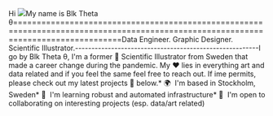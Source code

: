 Hi ![](https://user-images.githubusercontent.com/18350557/176309783-0785949b-9127-417c-8b55-ab5a4333674e.gif)My name is Blk Theta θ===================================================================================================================================Data Engineer. Graphic Designer. Scientific Illustrator.--------------------------------------------------------I go by Blk Theta θ, I'm a former 🎨 Scientific Illustrator from Sweden that made a career change during the pandemic. My ❤️ lies in everything art and data related and if you feel the same feel free to reach out. If ime permits, please check out my latest projects 📌 below.* 🌍  I'm based in Stockholm, Sweden* 🧠  I'm learning robust and automated infrastructure* 🤝  I'm open to collaborating on interesting projects (esp. data/art related)
